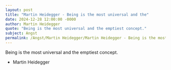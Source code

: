```yaml
---
layout: post
title: "Martin Heidegger - Being is the most universal and the"
date: 2024-12-28 12:00:00 -0000
author: Martin Heidegger
quote: "Being is the most universal and the emptiest concept."
subject: Angst
permalink: /Angst/Martin Heidegger/Martin Heidegger - Being is the most universal and the
---
```


Being is the most universal and the emptiest concept.

- Martin Heidegger
